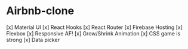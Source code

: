# Airbnb-clone

[x] Material UI
[x] React Hooks
[x] React Router
[x] Firebase Hosting
[x] Flexbox
[x] Responsive AF!
[x] Grow/Shrink Animation
[x] CSS game is strong
[x] Data picker
